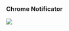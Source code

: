 <h3> Chrome Notificator </h3>
<img src="https://image.prntscr.com/image/bcvKwUL0QfGEiCe6fwDTFw.png" style="margin: 0 auto;"> 